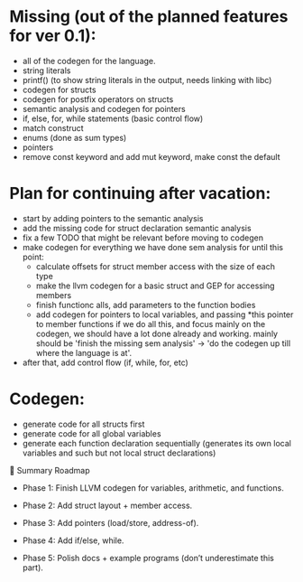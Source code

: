 # Missing (out of the planned features for ver 0.1):
   - all of the codegen for the language.
   - string literals
   - printf() (to show string literals in the output, needs linking with libc)
   - codegen for structs
   - codegen for postfix operators on structs
   - semantic analysis and codegen for pointers
   - if, else, for, while statements (basic control flow)
   - match construct
   - enums (done as sum types)
   - pointers
   - remove const keyword and add mut keyword, make const the default

# Plan for continuing after vacation:
   - start by adding pointers to the semantic analysis
   - add the missing code for struct declaration semantic analysis
   - fix a few TODO that might be relevant before moving to codegen
   - make codegen for everything we have done sem analysis for until this point:
      - calculate offsets for struct member access with the size of each type
      - make the llvm codegen for a basic struct and GEP for accessing members
      - finish functionc alls, add parameters to the function bodies
      - add codegen for pointers to local variables, and passing *this pointer to member functions
   if we do all this, and focus mainly on the codegen, we should have a lot done already and working.
   mainly should be 'finish the missing sem analysis' -> 'do the codegen up till where the language is at'.
   - after that, add control flow (if, while, for, etc)

# Codegen:
   - generate code for all structs first
   - generate code for all global variables
   - generate each function declaration sequentially
      (generates its own local variables and such but not local struct declarations)

📌 Summary Roadmap
   - Phase 1: Finish LLVM codegen for variables, arithmetic, and functions.

   - Phase 2: Add struct layout + member access.

   - Phase 3: Add pointers (load/store, address-of).

   - Phase 4: Add if/else, while.

   - Phase 5: Polish docs + example programs (don’t underestimate this part).
